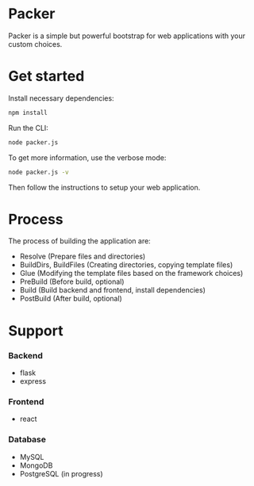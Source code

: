 # Packer
Packer is a simple but powerful bootstrap for web applications with your custom choices.

# Get started
Install necessary dependencies:

```sh
npm install
```

Run the CLI:

```sh
node packer.js
```

To get more information, use the verbose mode:

```sh
node packer.js -v
```

Then follow the instructions to setup your web application.

# Process
The process of building the application are:
- Resolve (Prepare files and directories)
- BuildDirs, BuildFiles (Creating directories, copying template files)
- Glue (Modifying the template files based on the framework choices)
- PreBuild (Before build, optional)
- Build (Build backend and frontend, install dependencies)
- PostBuild (After build, optional)

# Support
### Backend
- flask
- express

### Frontend
- react

### Database
- MySQL
- MongoDB
- PostgreSQL (in progress)
